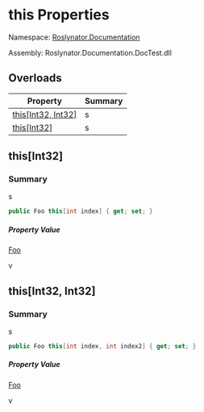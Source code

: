 # this Properties

Namespace: [Roslynator.Documentation](../../README.md)

Assembly: Roslynator\.Documentation\.DocTest\.dll

## Overloads

| Property | Summary |
| -------- | ------- |
| [this\[Int32, Int32\]](../Item/README.md) | s |
| [this\[Int32\]](./README.md) | s |

## this\[Int32\]

### Summary

s

```csharp
public Foo this[int index] { get; set; }
```

##### Property Value

[Foo](../README.md)

v


## this\[Int32, Int32\]

### Summary

s

```csharp
public Foo this[int index, int index2] { get; set; }
```

##### Property Value

[Foo](../README.md)

v


